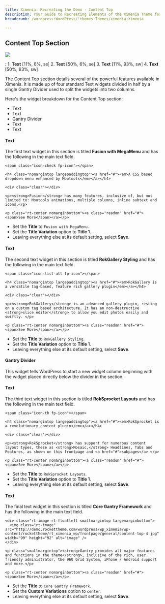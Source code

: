 ```yaml
---
title: Ximenia: Recreating the Demo - Content Top
description: Your Guide to Recreating Elements of the Ximenia Theme for WordPress
breadcrumb: /wordpress:WordPress/!themes:Themes/ximenia:Ximenia

---
```


Content Top Section
-----
![][demo1]

:   1. **Text** [11%, 6%, se]
    2. **Text** [50%, 6%, se]
    3. **Text** [11%, 93%, sw]
    4. **Text** [50%, 93%, sw]

The Content Top section details several of the powerful features available in Ximenia. It is made up of four standard Text widgets divided in half by a single Gantry Divider used to split the widgets into two columns.

Here's the widget breakdown for the Content Top section:

* Text
* Text
* Gantry Divider
* Text
* Text

#### Text
The first text widget in this section is titled **Fusion with MegaMenu** and has the following in the main text field.

~~~
<span class="icon-check fp-icon"></span>

<h4 class="nomargintop largepaddingtop"><a href="#"><em>A CSS based dropdown menu enhanced by Mootools</em></a></h4>

<div class="clear"></div>

<p><strong>Fusion</strong> has many features, inclusive of, but not limited to: Mootools animations, multiple columns, inline subtext and icons.</p>

<p class="rt-center nomarginbottom"><a class="readon" href="#"><span>See More</span></a></p>
~~~

* Set the **Title** to `Fusion with MegaMenu`.
* Set the **Title Variation** option to **Title 1**.
* Leaving everything else at its default setting, select **Save**.

#### Text
The second text widget in this section is titled **RokGallery Styling** and has the following in the main text field.

~~~
<span class="icon-list-alt fp-icon"></span>

<h4 class="nomargintop largepaddingtop"><a href="#"><em>RokGallery is a versatile tag-based, feature rich gallery plugin</em></a></h4>

<div class="clear"></div>

<p><strong>RokGallery</strong> is an advanced gallery plugin, resting on a custom tag based architecture. It has an non-destructive <strong>slice editor</strong> to allow you edit photos easily and swiftly. </p>

<p class="rt-center nomarginbottom"><a class="readon" href="#"><span>See More</span></a></p>
~~~

* Set the **Title** to `RokGallery Styling`.
* Set the **Title Variation** option to **Title 1**.
* Leaving everything else at its default setting, select **Save**.

#### Gantry Divider
This widget tells WordPress to start a new widget column beginning with the widget placed directly below the divider in the section.

#### Text
The third text widget in this section is titled **RokSprocket Layouts** and has the following in the main text field.

~~~
<span class="icon-th fp-icon"></span>

<h4 class="nomargintop largepaddingtop"><a href="#"><em>RokSprocket is a revolutionary content plugin</em></a></h4>

<div class="clear"></div>

<p><strong>RokSprocket</strong> has support for numerous content layout types, these as <strong>Mosaic,</strong> Headlines, Tabs and Features, as shown on this frontpage and <a href="#">subpages</a>.</p>

<p class="rt-center nomarginbottom"><a class="readon" href="#"><span>See More</span></a></p>
~~~

* Set the **Title** to `RokSprocket Layouts`.
* Set the **Title Variation** option to **Title 1**.
* Leaving everything else at its default setting, select **Save**.

#### Text
The final text widget in this section is titled **Core Gantry Framework** and has the following in the main text field.

~~~
<div class="rt-image rt-floatleft smallmargintop largemarginbottom">
  <img class="rt-image" src="http://demo.rockettheme.com/wordpress/wp_ximenia/wp-content/rockettheme/rt_ximenia_wp/frontpage/general/content-top-4.jpg" width="99" height="92" alt="image" />
</div>

<p class="smallmargintop"><strong>Gantry provides all major features and functions in the theme</strong>, inclusive of the rich, user friendly administrator, the 960 Grid System, iPhone / Android support and more.</p>

<p class="rt-center nomarginbottom"><a class="readon" href="#"><span>See More</span></a></p>
~~~

* Set the **Title** to `Core Gantry Framework`.
* Set the **Custom Variations** option to `center`.
* Leaving everything else at its default setting, select **Save**.

[demo1]: assets/demo_widget_10.jpeg